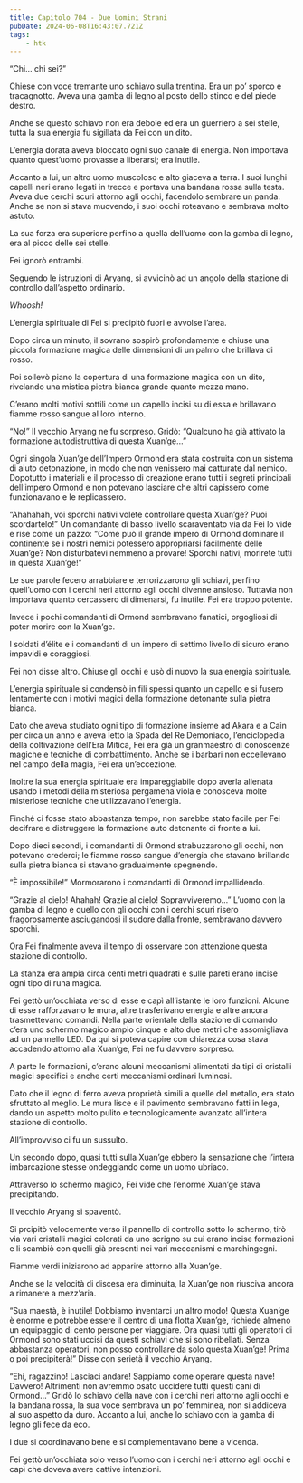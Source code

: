 ```yaml
---
title: Capitolo 704 - Due Uomini Strani
pubDate: 2024-06-08T16:43:07.721Z
tags:
    - htk
---
```


“Chi… chi sei?”

Chiese con voce tremante uno schiavo sulla trentina. Era un po’ sporco e tracagnotto. Aveva una gamba di legno al posto dello stinco e del piede destro.

Anche se questo schiavo non era debole ed era un guerriero a sei stelle, tutta la sua energia fu sigillata da Fei con un dito.

L’energia dorata aveva bloccato ogni suo canale di energia. Non importava quanto quest’uomo provasse a liberarsi; era inutile.

Accanto a lui, un altro uomo muscoloso e alto giaceva a terra. I suoi lunghi capelli neri erano legati in trecce e portava una bandana rossa sulla testa. Aveva due cerchi scuri attorno agli occhi, facendolo sembrare un panda. Anche se non si stava muovendo, i suoi occhi roteavano e sembrava molto astuto.

La sua forza era superiore perfino a quella dell’uomo con la gamba di legno, era al picco delle sei stelle.


Fei ignorò entrambi.

Seguendo le istruzioni di Aryang, si avvicinò ad un angolo della stazione di controllo dall’aspetto ordinario.

<em>Whoosh!</em>

L’energia spirituale di Fei si precipitò fuori e avvolse l’area.

Dopo circa un minuto, il sovrano sospirò profondamente e chiuse una piccola formazione magica delle dimensioni di un palmo che brillava di rosso.

Poi sollevò piano la copertura di una formazione magica con un dito, rivelando una mistica pietra bianca grande quanto mezza mano.

C’erano molti motivi sottili come un capello incisi su di essa e brillavano fiamme rosso sangue al loro interno.

“No!” Il vecchio Aryang ne fu sorpreso. Gridò: “Qualcuno ha già attivato la formazione autodistruttiva di questa Xuan’ge…”

Ogni singola Xuan’ge dell’Impero Ormond era stata costruita con un sistema di aiuto detonazione, in modo che non venissero mai catturate dal nemico. Dopotutto i materiali e il processo di creazione erano tutti i segreti principali dell’impero Ormond e non potevano lasciare che altri capissero come funzionavano e le replicassero.

“Ahahahah, voi sporchi nativi volete controllare questa Xuan’ge? Puoi scordartelo!” Un comandante di basso livello scaraventato via da Fei lo vide e rise come un pazzo: “Come può il grande impero di Ormond dominare il continente se i nostri nemici potessero appropriarsi facilmente delle Xuan’ge? Non disturbatevi nemmeno a provare! Sporchi nativi, morirete tutti in questa Xuan’ge!”

Le sue parole fecero arrabbiare e terrorizzarono gli schiavi, perfino quell’uomo con i cerchi neri attorno agli occhi divenne ansioso. Tuttavia non importava quanto cercassero di dimenarsi, fu inutile. Fei era troppo potente.

Invece i pochi comandanti di Ormond sembravano fanatici, orgogliosi di poter morire con la Xuan’ge.

I soldati d’élite e i comandanti di un impero di settimo livello di sicuro erano impavidi e coraggiosi.

Fei non disse altro. Chiuse gli occhi e usò di nuovo la sua energia spirituale.

L’energia spirituale si condensò in fili spessi quanto un capello e si fusero lentamente con i motivi magici della formazione detonante sulla pietra bianca.

Dato che aveva studiato ogni tipo di formazione insieme ad Akara e a Cain per circa un anno e aveva letto la Spada del Re Demoniaco, l’enciclopedia della coltivazione dell’Era Mitica, Fei era già un granmaestro di conoscenze magiche e tecniche di combattimento. Anche se i barbari non eccellevano nel campo della magia, Fei era un’eccezione.

Inoltre la sua energia spirituale era impareggiabile dopo averla allenata usando i metodi della misteriosa pergamena viola e conosceva molte misteriose tecniche che utilizzavano l’energia.

Finché ci fosse stato abbastanza tempo, non sarebbe stato facile per Fei decifrare e distruggere la formazione auto detonante di fronte a lui.

Dopo dieci secondi, i comandanti di Ormond strabuzzarono gli occhi, non potevano crederci; le fiamme rosso sangue d’energia che stavano brillando sulla pietra bianca si stavano gradualmente spegnendo.

“È impossibile!” Mormorarono i comandanti di Ormond impallidendo.

“Grazie al cielo! Ahahah! Grazie al cielo! Sopravviveremo…” L’uomo con la gamba di legno e quello con gli occhi con i cerchi scuri risero fragorosamente asciugandosi il sudore dalla fronte, sembravano davvero sporchi.

Ora Fei finalmente aveva il tempo di osservare con attenzione questa stazione di controllo.

La stanza era ampia circa centi metri quadrati e sulle pareti erano incise ogni tipo di runa magica.

Fei gettò un’occhiata verso di esse e capì all’istante le loro funzioni. Alcune di esse rafforzavano le mura, altre trasferivano energia e altre ancora trasmettevano comandi. Nella parte orientale della stazione di comando c’era uno schermo magico ampio cinque e alto due metri che assomigliava ad un pannello LED. Da qui si poteva capire con chiarezza cosa stava accadendo attorno alla Xuan’ge, Fei ne fu davvero sorpreso.

A parte le formazioni, c’erano alcuni meccanismi alimentati da tipi di cristalli magici specifici e anche certi meccanismi ordinari luminosi.

Dato che il legno di ferro aveva proprietà simili a quelle del metallo, era stato sfruttato al meglio. Le mura lisce e il pavimento sembravano fatti in lega, dando un aspetto molto pulito e tecnologicamente avanzato all’intera stazione di controllo.

All’improvviso ci fu un sussulto.

Un secondo dopo, quasi tutti sulla Xuan’ge ebbero la sensazione che l’intera imbarcazione stesse ondeggiando come un uomo ubriaco.

Attraverso lo schermo magico, Fei vide che l’enorme Xuan’ge stava precipitando.

Il vecchio Aryang si spaventò.

Si prcipitò velocemente verso il pannello di controllo sotto lo schermo, tirò via vari cristalli magici colorati da uno scrigno su cui erano incise formazioni e li scambiò con quelli già presenti nei vari meccanismi e marchingegni.

Fiamme verdi iniziarono ad apparire attorno alla Xuan’ge.

Anche se la velocità di discesa era diminuita, la Xuan’ge non riusciva ancora a rimanere a mezz’aria.

“Sua maestà, è inutile! Dobbiamo inventarci un altro modo! Questa Xuan’ge è enorme e potrebbe essere il centro di una flotta Xuan’ge, richiede almeno un equipaggio di cento persone per viaggiare. Ora quasi tutti gli operatori di Ormond sono stati uccisi da questi schiavi che si sono ribellati. Senza abbastanza operatori, non posso controllare da solo questa Xuan’ge! Prima o poi precipiterà!” Disse con serietà il vecchio Aryang.

“Ehi, ragazzino! Lasciaci andare! Sappiamo come operare questa nave! Davvero! Altrimenti non avremmo osato uccidere tutti questi cani di Ormond…” Gridò lo schiavo della nave con i cerchi neri attorno agli occhi e la bandana rossa, la sua voce sembrava un po’ femminea, non si addiceva al suo aspetto da duro. Accanto a lui, anche lo schiavo con la gamba di legno gli fece da eco.

I due si coordinavano bene e si complementavano bene a vicenda.

Fei gettò un’occhiata solo verso l’uomo con i cerchi neri attorno agli occhi e capì che doveva avere cattive intenzioni.



